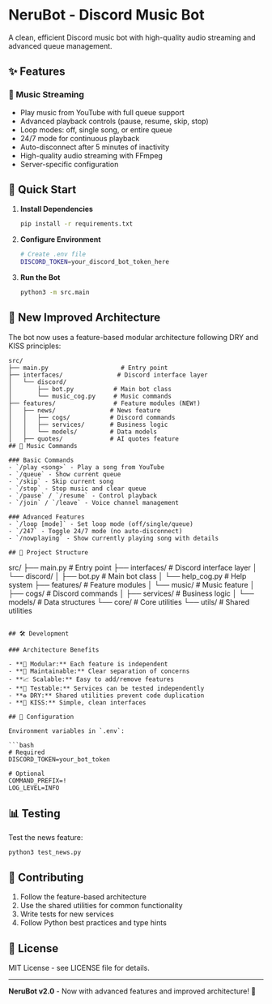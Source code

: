 # NeruBot - Discord Music Bot

A clean, efficient Discord music bot with high-quality audio streaming and advanced queue management.

## ✨ Features

### 🎵 Music Streaming
- Play music from YouTube with full queue support
- Advanced playback controls (pause, resume, skip, stop)
- Loop modes: off, single song, or entire queue
- 24/7 mode for continuous playback
- Auto-disconnect after 5 minutes of inactivity
- High-quality audio streaming with FFmpeg
- Server-specific configuration

## 🚀 Quick Start

1. **Install Dependencies**
   ```bash
   pip install -r requirements.txt
   ```

2. **Configure Environment**
   ```bash
   # Create .env file
   DISCORD_TOKEN=your_discord_bot_token_here
   ```

3. **Run the Bot**
   ```bash
   python3 -m src.main
   ```

## 📁 New Improved Architecture

The bot now uses a feature-based modular architecture following DRY and KISS principles:

```
src/
├── main.py                    # Entry point
├── interfaces/               # Discord interface layer
│   └── discord/
│       ├── bot.py           # Main bot class
│       └── music_cog.py     # Music commands
├── features/                # Feature modules (NEW!)
│   ├── news/               # News feature
│   │   ├── cogs/           # Discord commands
│   │   ├── services/       # Business logic
│   │   └── models/         # Data models
│   ├── quotes/             # AI quotes feature
## 🎵 Music Commands

### Basic Commands
- `/play <song>` - Play a song from YouTube
- `/queue` - Show current queue
- `/skip` - Skip current song
- `/stop` - Stop music and clear queue
- `/pause` / `/resume` - Control playback
- `/join` / `/leave` - Voice channel management

### Advanced Features
- `/loop [mode]` - Set loop mode (off/single/queue)
- `/247` - Toggle 24/7 mode (no auto-disconnect)
- `/nowplaying` - Show currently playing song with details

## 📁 Project Structure

```
src/
├── main.py                 # Entry point
├── interfaces/            # Discord interface layer
│   └── discord/
│       ├── bot.py         # Main bot class
│       └── help_cog.py    # Help system
├── features/              # Feature modules
│   └── music/             # Music feature
│       ├── cogs/          # Discord commands
│       ├── services/      # Business logic
│       └── models/        # Data structures
└── core/                  # Core utilities
    └── utils/             # Shared utilities
```

## 🛠️ Development

### Architecture Benefits

- **🧩 Modular:** Each feature is independent
- **🔧 Maintainable:** Clear separation of concerns
- **📈 Scalable:** Easy to add/remove features
- **🧪 Testable:** Services can be tested independently
- **♻️ DRY:** Shared utilities prevent code duplication
- **💋 KISS:** Simple, clean interfaces

## 🔧 Configuration

Environment variables in `.env`:

```bash
# Required
DISCORD_TOKEN=your_bot_token

# Optional
COMMAND_PREFIX=!
LOG_LEVEL=INFO
```

## 📊 Testing

Test the news feature:
```bash
python3 test_news.py
```

## 🤝 Contributing

1. Follow the feature-based architecture
2. Use the shared utilities for common functionality
3. Write tests for new services
4. Follow Python best practices and type hints

## 📝 License

MIT License - see LICENSE file for details.

---

**NeruBot v2.0** - Now with advanced features and improved architecture! 🚀
